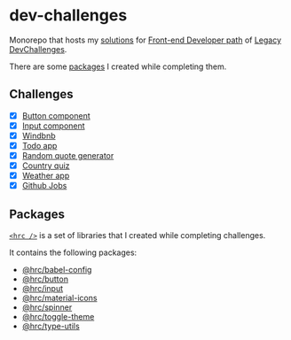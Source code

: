 # dev-challenges

Monorepo that hosts my [solutions](#challenges) for [Front-end Developer
path](https://legacy.devchallenges.io/paths/front-end-developer) of [Legacy
DevChallenges](https://legacy.devchallenges.io/).

There are some [packages](#packages) I created while completing them.

## Challenges

- [x] [Button component](/legacy/button-component/)
- [x] [Input component](/legacy/input-component/)
- [x] [Windbnb](/legacy/windbnb/)
- [x] [Todo app](/legacy/todo-app/)
- [x] [Random quote generator](/legacy/quote-generator/)
- [x] [Country quiz](/legacy/country-quiz/)
- [x] [Weather app](/legacy/weather-app/)
- [x] [Github Jobs](/legacy/github-jobs/)

## Packages

[`<hrc />`](https://hdoc1509.github.io/hrc/) is a set of libraries that I
created while completing challenges.

It contains the following packages:

- [@hrc/babel-config](https://hdoc1509.github.io/hrc/packages/babel-config/)
- [@hrc/button](https://hdoc1509.github.io/hrc/packages/button/)
- [@hrc/input](https://hdoc1509.github.io/hrc/packages/input/)
- [@hrc/material-icons](https://hdoc1509.github.io/hrc/packages/material-icons/)
- [@hrc/spinner](https://hdoc1509.github.io/hrc/packages/spinner/)
- [@hrc/toggle-theme](https://hdoc1509.github.io/hrc/packages/toggle-theme/)
- [@hrc/type-utils](https://hdoc1509.github.io/hrc/packages/type-utils/)
